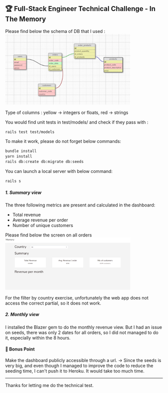 ## 🏆 Full-Stack Engineer Technical Challenge - In The Memory

Please find below the schema of DB that I used :
<img src="https://github.com/JadeCathleen/memory-test/blob/master/app/assets/images/memory-test-schema-db.png?raw=true" width="400" />

Type of columns : yellow -> integers or floats, red -> strings

You would find unit tests in test/models/ and check if they pass with :
```bash
rails test test/models
```

To make it work, please do not forget below commands:
```bash
bundle install
yarn install
rails db:create db:migrate db:seeds
```

You can launch a local server with below command:
```bash
rails s
```

##### 1. Summary view

The three following metrics are present and calculated in the dashboard:
- Total revenue
- Average revenue per order
- Number of unique customers

Please find below the screen on all orders
<img src="https://github.com/JadeCathleen/memory-test/blob/master/app/assets/images/memory-test-screen.png?raw=true" width="400" />

For the filter by country exercise, unfortunately the web app does not access the correct partial, so it does not work.

##### 2. Monthly view

I installed the Blazer gem to do the monthly revenue view. But I had an issue on seeds, there was only 2 dates for all orders, so I did not managed to do it, especially within the 8 hours.

#### 🎁 Bonus Point

Make the dashboard publicly accessible through a url.
-> Since the seeds is very big, and even though I managed to improve the code to reduce the seeding time, I can't push it to Heroku. It would take too much time.

---
Thanks for letting me do the technical test.
